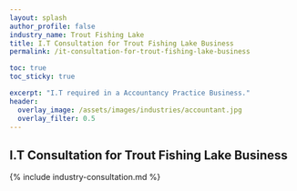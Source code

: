 ```yaml
---
layout: splash 
author_profile: false 
industry_name: Trout Fishing Lake
title: I.T Consultation for Trout Fishing Lake Business
permalink: /it-consultation-for-trout-fishing-lake-business

toc: true
toc_sticky: true

excerpt: "I.T required in a Accountancy Practice Business."
header:
  overlay_image: /assets/images/industries/accountant.jpg
  overlay_filter: 0.5 
---
```


## I.T Consultation for Trout Fishing Lake Business

{% include industry-consultation.md %}
